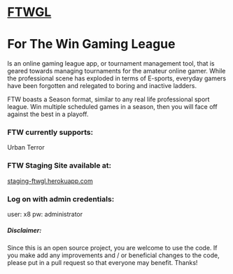 [FTWGL](http://www.ftwgl.com)
=====

# For The Win Gaming League

Is an online gaming league app, or tournament management tool, that is geared towards managing tournaments for the amateur online gamer.
While the professional scene has exploded in terms of E-sports, everyday
gamers have been forgotten and relegated to boring and inactive ladders.

FTW boasts a Season format, similar to any real life professional sport league. Win multiple
scheduled games in a season, then you will face off against the best in a
playoff.

### FTW currently supports:
Urban Terror

### FTW Staging Site available at:
[staging-ftwgl.herokuapp.com](http://staging-ftwgl.herokuapp.com)

### Log on with admin credentials:
user: x8  pw: administrator

##### Disclaimer:
Since this is an open source project, you are welcome to use the code. If you make add any improvements and / or beneficial changes to the code, please put in a pull request so that everyone may benefit. Thanks!
